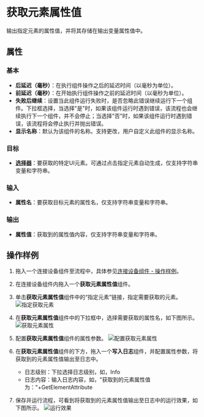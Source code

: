 # 获取元素属性值

输出指定元素的属性值，并将其存储在输出变量属性值中。

## 属性

### 基本

- **后延迟（毫秒）**：在执行组件操作之后的延迟时间（以毫秒为单位）。
- **前延迟（毫秒）**：在开始执行组件操作之前的延迟时间（以毫秒为单位）。
- **失败后继续**：设置当此组件运行失败时，是否忽略此错误继续运行下一个组件。下拉框选择，当选择"是"时，如果该组件运行时遇到错误，该流程也会继续执行下一个组件，并不会停止；当选择"否"时，如果该组件运行时遇到错误，该流程将会停止执行并抛出错误。
- **显示名称**：默认为该组件的名称。支持更改，用户自定义此组件的显示名称。

### 目标

- **[选择器](../Appendix/Selector.md)**：要获取的特定UI元素。可通过点击指定元素自动生成，仅支持字符串变量和字符串。

### 输入

- **属性名**：要获取目标元素的属性名，仅支持字符串变量和字符串。
  
### 输出

- **属性值**：获取到的属性值内容，仅支持字符串变量和字符串。

## 操作样例

1. 拖入一个连接设备组件至流程中，具体参见[连接设备组件 - 操作样例](./MobileConnect.md)。
2. 在连接设备组件内拖入一个**获取元素属性值**组件。
3. 单击**获取元素属性值**组件中的“指定元素”链接，指定需要获取的元素。
   ![指定获取元素](https://docimages.blob.core.chinacloudapi.cn/images/Activities/settinggettext20201223.png)

4. 在**获取元素属性值**组件中的下拉框中，选择需要获取的属性名，如下图所示。
   ![获取元素属性](https://docimages.blob.core.chinacloudapi.cn/images/Activities/getelementattribute20201223.png)
5. 配置**获取元素属性值**组件的属性参数。
   ![配置获取元素属性](https://docimages.blob.core.chinacloudapi.cn/images/Activities/dimvarial20201223.png)
6. 在**获取元素属性值**组件的下方，拖入一个**写入日志**组件，并配置属性参数，将获取到的元素属性值输出至日志中。
    - 日志级别：下拉选择日志级别，如，Info
    - 日志内容：输入日志内容，如，"获取到的元素属性值为："+GetElementAttribute
7. 保存并运行流程，可看到将获取到的元素属性值输出至日志中的运行效果，如下图所示。
   ![运行效果](https://docimages.blob.core.chinacloudapi.cn/images/Activities/showgetattribute20201223.png)